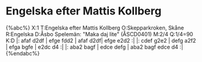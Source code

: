 # Engelska efter Mattis Kollberg

{%abc%}
X:1
T:Engelska efter Mattis Kollberg
O:Skepparkroken, Skåne
R:Engelska
D:Åsbo Spelemän: "Maka daj lite" (ÅSCD0401)
M:2/4
Q:1/4=90
K:D
|: afaf d2df | efge fdd2 | afaf d2df| efge e2d2 :|
|: cdef g2e2 | defg a2f2 | efga bgfe | e2dc d4 :|
|: aba2 bagf | edce defg | aba2 bagf edce d4 :|
{%endabc%}
